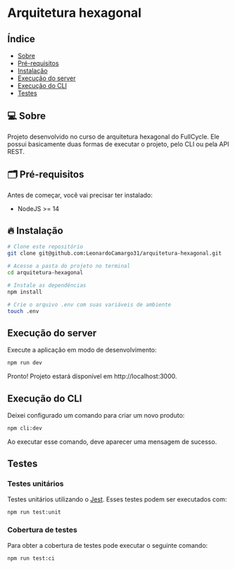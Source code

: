 # Arquitetura hexagonal

## Índice
- [Sobre](#-sobre)
- [Pré-requisitos](#-pré-requisitos)
- [Instalação](#-instalação)
- [Execução do server](#-execução-do-server)
- [Execução do CLI](#-execução-do-CLI)
- [Testes](#-testes)

## 💻 Sobre
Projeto desenvolvido no curso de arquitetura hexagonal do FullCycle. Ele possui basicamente duas formas de executar o projeto, pelo CLI ou pela API REST.

## 🗂 Pré-requisitos
Antes de começar, você vai precisar ter instalado:
- NodeJS >= 14

## 🔥 Instalação
```bash
# Clone este repositório
git clone git@github.com:LeonardoCamargo31/arquitetura-hexagonal.git

# Acesse a pasta do projeto no terminal
cd arquitetura-hexagonal

# Instale as dependências
npm install

# Crie o arquivo .env com suas variáveis de ambiente  
touch .env
```

## Execução do server

Execute a aplicação em modo de desenvolvimento:
```bash
npm run dev
```

Pronto! Projeto estará disponível em http://localhost:3000.

## Execução do CLI

Deixei configurado um comando para criar um novo produto:
```bash
npm cli:dev
```
Ao executar esse comando, deve aparecer uma mensagem de sucesso.

## Testes 
### Testes unitários

Testes unitários utilizando o [Jest](https://jestjs.io/pt-BR/). Esses testes podem ser executados com:
```bash
npm run test:unit
```

### Cobertura de testes
Para obter a cobertura de testes pode executar o seguinte comando:
```bash
npm run test:ci
```
